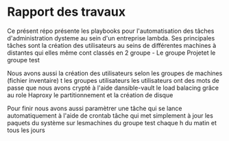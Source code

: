 # Rapport des travaux
Ce présent répo présente les playbooks  pour l'automatisation des tâches d'administration dysteme au sein d'un entreprise lambda.
  Ses principales tâches sont la création des utilisateurs au seins de  différentes machines à distantes qui elles même cont classés en 2 groupe 
      - Le groupe Projetet le groupe test
      
Nous avons aussi la création des utilisateurs selon les groupes de machines (fichier inventaire) t les groupes utilisateurs
les utilisateurs ont des mots de passe que nous avons crypté à l'aide dansible-vault
le load balacing grâce au role Haproxy
le partitionnement et la création de disque

Pour finir nous avons aussi paramètrer une tâche qui se lance automatiquement à l'aide de crontab tâche qui met simplement à jour les paquets du système sur lesmachines du groupe test chaque h du matin et tous les jours

